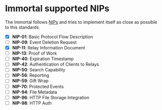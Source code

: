 # Immortal supported NIPs

The Immortal follows [NIPs](https://github.com/nostr-protocol/nips) and tries to implement itself as close as possible to this standards.

- [X] **NIP-01**: Basic Protocol Flow Description
- [ ] **NIP-09**: Event Deletion Request
- [X] **NIP-11**: Relay Information Document
- [ ] **NIP-13**: Proof of Work
- [ ] **NIP-40**: Expiration Timestamp
- [ ] **NIP-42**: Authentication of Clients to Relays
- [ ] **NIP-50**: Search Capability
- [ ] **NIP-56**: Reporting
- [ ] **NIP-59**: Gift Wrap
- [ ] **NIP-70**: Protected Events
- [ ] **NIP-94**: File Metadata
- [ ] **NIP-96**: HTTP File Storage Integration
- [ ] **NIP-98**: HTTP Auth
